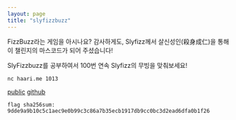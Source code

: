 ```yaml
---
layout: page
title: "slyfizzbuzz"
---
```


FizzBuzz라는 게임을 아시나요? 감사하게도, Slyfizz께서 살신성인(殺身成仁)을 통해 이 챌린지의 마스코드가 되어 주셨습니다!

SlyFizzbuzz를 공부하여서 100번 연속 Slyfizz의 무빙을 맞춰보세요!

`nc haari.me 1013`

[public](../public/slyfizzbuzz.zip)
[github](https://github.com/soon-haari/my-ctf-challenges/tree/main/2023-hspace-league/slyfizzbuzz)

`flag sha256sum: 9dde9a9b10c5c1aec9e0b99c3c86a7b35ecb1917db9cc0bc3d2ead6dfa0b1f26`
